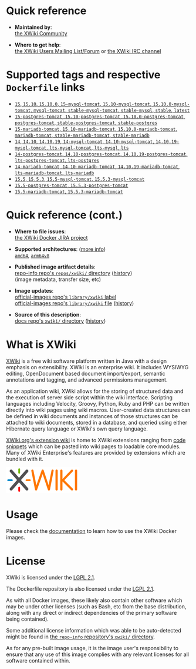 <!--

********************************************************************************

WARNING:

    DO NOT EDIT "xwiki/README.md"

    IT IS AUTO-GENERATED

    (from the other files in "xwiki/" combined with a set of templates)

********************************************************************************

-->

# Quick reference

-	**Maintained by**:  
	[the XWiki Community](https://github.com/xwiki-contrib/docker-xwiki)

-	**Where to get help**:  
	[the XWiki Users Mailing List/Forum](http://dev.xwiki.org/xwiki/bin/view/Community/MailingLists) or [the XWiki IRC channel](http://dev.xwiki.org/xwiki/bin/view/Community/IRC)

# Supported tags and respective `Dockerfile` links

-	[`15`, `15.10`, `15.10.0`, `15-mysql-tomcat`, `15.10-mysql-tomcat`, `15.10.0-mysql-tomcat`, `mysql-tomcat`, `stable-mysql-tomcat`, `stable-mysql`, `stable`, `latest`](https://github.com/xwiki-contrib/docker-xwiki/blob/a725371cf02bc0c89c2c3671e81d2c0faf68064f/15/mysql-tomcat/Dockerfile)
-	[`15-postgres-tomcat`, `15.10-postgres-tomcat`, `15.10.0-postgres-tomcat`, `postgres-tomcat`, `stable-postgres-tomcat`, `stable-postgres`](https://github.com/xwiki-contrib/docker-xwiki/blob/a725371cf02bc0c89c2c3671e81d2c0faf68064f/15/postgres-tomcat/Dockerfile)
-	[`15-mariadb-tomcat`, `15.10-mariadb-tomcat`, `15.10.0-mariadb-tomcat`, `mariadb-tomcat`, `stable-mariadb-tomcat`, `stable-mariadb`](https://github.com/xwiki-contrib/docker-xwiki/blob/a725371cf02bc0c89c2c3671e81d2c0faf68064f/15/mariadb-tomcat/Dockerfile)
-	[`14`, `14.10`, `14.10.19`, `14-mysql-tomcat`, `14.10-mysql-tomcat`, `14.10.19-mysql-tomcat`, `lts-mysql-tomcat`, `lts-mysql`, `lts`](https://github.com/xwiki-contrib/docker-xwiki/blob/5ce3629a4fb321a195723638041217ff4a384b1b/14/mysql-tomcat/Dockerfile)
-	[`14-postgres-tomcat`, `14.10-postgres-tomcat`, `14.10.19-postgres-tomcat`, `lts-postgres-tomcat`, `lts-postgres`](https://github.com/xwiki-contrib/docker-xwiki/blob/5ce3629a4fb321a195723638041217ff4a384b1b/14/postgres-tomcat/Dockerfile)
-	[`14-mariadb-tomcat`, `14.10-mariadb-tomcat`, `14.10.19-mariadb-tomcat`, `lts-mariadb-tomcat`, `lts-mariadb`](https://github.com/xwiki-contrib/docker-xwiki/blob/5ce3629a4fb321a195723638041217ff4a384b1b/14/mariadb-tomcat/Dockerfile)
-	[`15.5`, `15.5.3`, `15.5-mysql-tomcat`, `15.5.3-mysql-tomcat`](https://github.com/xwiki-contrib/docker-xwiki/blob/d1e6ca12c746ebb805e079bc1ff10ac26bb65dd3/15.5/mysql-tomcat/Dockerfile)
-	[`15.5-postgres-tomcat`, `15.5.3-postgres-tomcat`](https://github.com/xwiki-contrib/docker-xwiki/blob/d1e6ca12c746ebb805e079bc1ff10ac26bb65dd3/15.5/postgres-tomcat/Dockerfile)
-	[`15.5-mariadb-tomcat`, `15.5.3-mariadb-tomcat`](https://github.com/xwiki-contrib/docker-xwiki/blob/d1e6ca12c746ebb805e079bc1ff10ac26bb65dd3/15.5/mariadb-tomcat/Dockerfile)

# Quick reference (cont.)

-	**Where to file issues**:  
	[the XWiki Docker JIRA project](http://jira.xwiki.org/browse/XDOCKER)

-	**Supported architectures**: ([more info](https://github.com/docker-library/official-images#architectures-other-than-amd64))  
	[`amd64`](https://hub.docker.com/r/amd64/xwiki/), [`arm64v8`](https://hub.docker.com/r/arm64v8/xwiki/)

-	**Published image artifact details**:  
	[repo-info repo's `repos/xwiki/` directory](https://github.com/docker-library/repo-info/blob/master/repos/xwiki) ([history](https://github.com/docker-library/repo-info/commits/master/repos/xwiki))  
	(image metadata, transfer size, etc)

-	**Image updates**:  
	[official-images repo's `library/xwiki` label](https://github.com/docker-library/official-images/issues?q=label%3Alibrary%2Fxwiki)  
	[official-images repo's `library/xwiki` file](https://github.com/docker-library/official-images/blob/master/library/xwiki) ([history](https://github.com/docker-library/official-images/commits/master/library/xwiki))

-	**Source of this description**:  
	[docs repo's `xwiki/` directory](https://github.com/docker-library/docs/tree/master/xwiki) ([history](https://github.com/docker-library/docs/commits/master/xwiki))

# What is XWiki

[XWiki](http://xwiki.org) is a free wiki software platform written in Java with a design emphasis on extensibility. XWiki is an enterprise wiki. It includes WYSIWYG editing, OpenDocument based document import/export, semantic annotations and tagging, and advanced permissions management.

As an application wiki, XWiki allows for the storing of structured data and the execution of server side script within the wiki interface. Scripting languages including Velocity, Groovy, Python, Ruby and PHP can be written directly into wiki pages using wiki macros. User-created data structures can be defined in wiki documents and instances of those structures can be attached to wiki documents, stored in a database, and queried using either Hibernate query language or XWiki's own query language.

[XWiki.org's extension wiki](http://extensions.xwiki.org) is home to XWiki extensions ranging from [code snippets](http://snippets.xwiki.org) which can be pasted into wiki pages to loadable core modules. Many of XWiki Enterprise's features are provided by extensions which are bundled with it.

![logo](https://raw.githubusercontent.com/docker-library/docs/6fb07a8dacbad5cc548b87e4c267823a4aa98660/xwiki/logo.png)

# Usage

Please check the [documentation](https://github.com/xwiki-contrib/docker-xwiki/blob/master/README.md) to learn how to use the XWiki Docker images.

# License

XWiki is licensed under the [LGPL 2.1](https://github.com/xwiki-contrib/docker-xwiki/blob/master/LICENSE).

The Dockerfile repository is also licensed under the [LGPL 2.1](https://github.com/xwiki-contrib/docker-xwiki/blob/master/LICENSE).

As with all Docker images, these likely also contain other software which may be under other licenses (such as Bash, etc from the base distribution, along with any direct or indirect dependencies of the primary software being contained).

Some additional license information which was able to be auto-detected might be found in [the `repo-info` repository's `xwiki/` directory](https://github.com/docker-library/repo-info/tree/master/repos/xwiki).

As for any pre-built image usage, it is the image user's responsibility to ensure that any use of this image complies with any relevant licenses for all software contained within.
